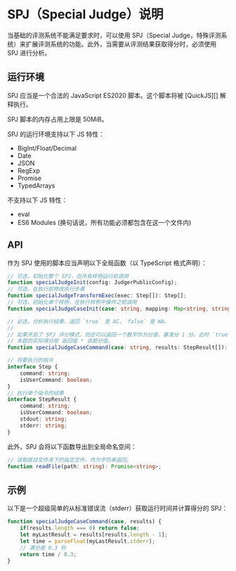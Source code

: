 # SPJ（Special Judge）说明

当基础的评测系统不能满足要求时，可以使用 SPJ（Special Judge，特殊评测系统）来扩展评测系统的功能。此外，当需要从评测结果获取得分时，必须使用 SPJ 进行分析。

## 运行环境

SPJ 应当是一个合法的 JavaScript ES2020 脚本。这个脚本将被 [QuickJS][] 解释执行。

SPJ 脚本的内存占用上限是 50MiB。

SPJ 的运行环境支持以下 JS 特性：

- BigInt/Float/Decimal
- Date
- JSON
- RegExp
- Promise
- TypedArrays

不支持以下 JS 特性：

- eval
- ES6 Modules (换句话说，所有功能必须都包含在这一个文件内)

## API

作为 SPJ 使用的脚本应当声明以下全局函数（以 TypeScript 格式声明）：

```ts
// 可选，初始化整个 SPJ，在所有样例运行前调用
function specialJudgeInit(config: JudgerPublicConfig);
// 可选，在执行前修改执行步骤
function specialJudgeTransformExec(exec: Step[]): Step[];
// 可选，初始化单个样例，在执行样例中操作之前调用
function specialJudgeCaseInit(case: string, mapping: Map<string, string>);

// 必选，分析执行结果，返回 `true` 是 AC，`false` 是 WA。
//
// 如果开启了 SPJ 评分模式，则还可以返回一个数字作为分值，基准分 1 分。此时 `true` 代表 1 分。
// 本题的实际得分是 返回值 * 该题分值。
function specialJudgeCaseCommand(case: string, results: StepResult[]): boolean | number

// 将要执行的指令
interface Step {
    command: string;
    isUserCommand: boolean;
}
// 执行单个指令的结果
interface StepResult {
    command: string;
    isUserCommand: boolean;
    stdout: string;
    stderr: string;
}
```

此外，SPJ 会将以下函数导出到全局命名空间：

```ts
// 读取题目文件夹下的指定文件，作为字符串返回。
function readFile(path: string): Promise<string>;
```

## 示例

以下是一个超级简单的从标准错误流（stderr）获取运行时间并计算得分的 SPJ：

```js
function specialJudgeCaseCommand(case, results) {
    if(results.length === 0) return false;
    let myLastResult = results[results.length - 1];
    let time = parseFloat(myLastResult.stderr);
    // 满分是 0.3 秒
    return time / 0.3;
}
```
